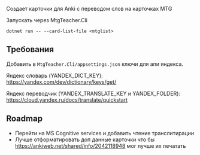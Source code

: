 Создает карточки для Anki с переводом слов на карточках MTG

Запускать через MtgTeacher.Cli

`dotnet run -- --card-list-file <mtglist>`

## Требования

Добавить в `MtgTeacher.Cli/appsettings.json` ключи для апи яндекса. 

Яндекс словарь (YANDEX_DICT_KEY): https://yandex.com/dev/dictionary/keys/get/

Яндекс переводчик (YANDEX_TRANSLATE_KEY и YANDEX_FOLDER): https://cloud.yandex.ru/docs/translate/quickstart

## Roadmap

* Перейти на MS Cognitive services и добавить чтение транслитирации
* Лучше отформатировать доп данные карточки что бы https://ankiweb.net/shared/info/2042118948 мог лучше их печатать

